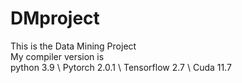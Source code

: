 # DMproject
This is the Data Mining Project \
My compiler version is\
python 3.9 \\ Pytorch 2.0.1 \\ Tensorflow 2.7 \\ Cuda 11.7
